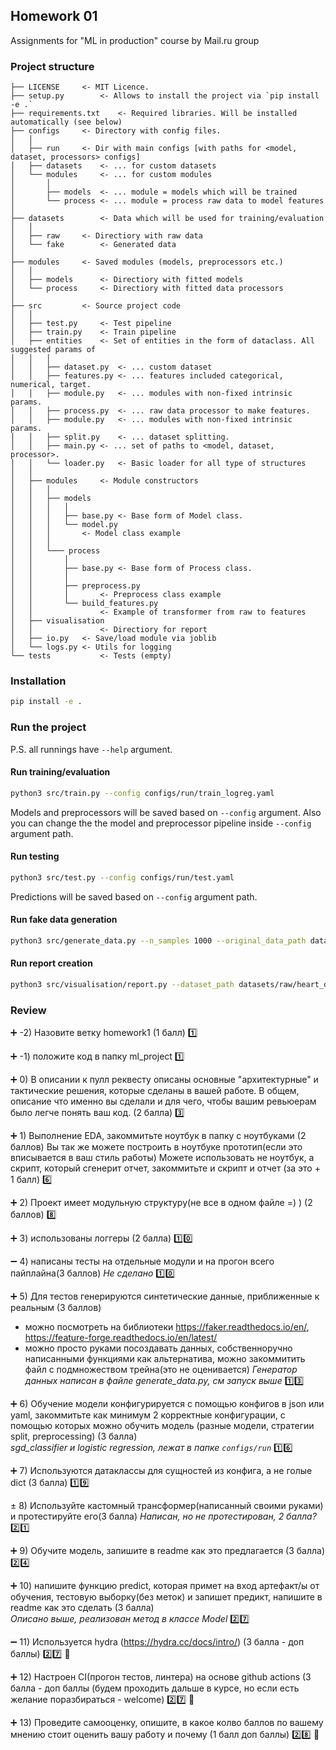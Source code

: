 ##  Homework 01
Assignments for "ML in production" course by Mail.ru group

### Project structure
```
├── LICENSE		<- MIT Licence.
├── setup.py		<- Allows to install the project via `pip install -e .`
├── requirements.txt	<- Required libraries. Will be installed automatically (see below)
├── configs		<- Directory with config files.
│	│
│	├── run		<- Dir with main configs [with paths for <model, dataset, processors> configs]
│	├── datasets	<- ... for custom datasets
│	└── modules		<- ... for custom modules
│		│
│		├── models	<- ... module = models which will be trained
│		└── process	<- ... module = process raw data to model features
│
├── datasets		<- Data which will be used for training/evaluation
│	│
│	├── raw		<- Directiory with raw data
│	└── fake		<- Generated data
│
├── modules		<- Saved modules (models, preprocessors etc.)
│	│
│	├── models		<- Directiory with fitted models
│	└── process		<- Directiory with fitted data processors
│
├── src			<- Source project code
│	│
│	├── test.py		<- Test pipeline
│	├── train.py	<- Train pipeline
│	├── entities	<- Set of entities in the form of dataclass. All suggested params of
│	│	│
│	│	├── dataset.py	<- ... custom dataset
│	│	├── features.py <- ... features included categorical, numerical, target.
│	│	├── module.py	<- ... modules with non-fixed intrinsic params.
│	│	├── process.py	<- ... raw data processor to make features.
│	│	├── module.py	<- ... modules with non-fixed intrinsic params.
│	│	├── split.py	<- ... dataset splitting.
│	│	├── main.py	<- ... set of paths to <model, dataset, processor>.
│	│	└── loader.py	<- Basic loader for all type of structures
│	│
│	├── modules		<- Module constructors
│	│	│ 
│	│	├── models
│	│	│	│
│	│	│	├── base.py	<- Base form of Model class.
│	│	│	└── model.py
│	│	│		<- Model class example
│	│	│
│	│	└─── process
│	│		│   
│	│		├── base.py <- Base form of Process class.
│	│		│
│	│		├── preprocess.py
│	│		│		<- Preprocess class example
│	│		└── build_features.py
│	│				<- Example of transformer from raw to features
│	├── visualisation
│	│				<- Directiory for report
│	├── io.py	<- Save/load module via joblib
│	└── logs.py <- Utils for logging
└── tests			<- Tests (empty)

```

### Installation

```bash
pip install -e .
```

### Run the project
P.S. all runnings have `--help` argument.

#### Run training/evaluation

```bash
python3 src/train.py --config configs/run/train_logreg.yaml
```
Models and preprocessors will be saved based on `--config` argument.
Also you can change the the model and preprocessor pipeline inside `--config` argument path.

#### Run testing

```bash
python3 src/test.py --config configs/run/test.yaml
```
Predictions will be saved based on `--config` argument path.

#### Run fake data generation
```bash
python3 src/generate_data.py --n_samples 1000 --original_data_path datasets/raw/heart_disease.csv --save_path datasets/fake/fake.csv
```

#### Run report creation

```bash
python3 src/visualisation/report.py --dataset_path datasets/raw/heart_disease.csv --save_path logs/report.html
```

### Review

:heavy_plus_sign: -2) Назовите ветку homework1 (1 балл)
:one:

:heavy_plus_sign: -1) положите код в папку ml_project
:one:

:heavy_plus_sign: 0) В описании к пулл реквесту описаны основные "архитектурные" и тактические решения, которые сделаны в вашей работе. В общем, описание что именно вы сделали и для чего, чтобы вашим ревьюерам было легче понять ваш код. (2 балла)
:three:

:heavy_plus_sign: 1) Выполнение EDA, закоммитьте ноутбук в папку с ноутбуками (2 баллов)
Вы так же можете построить в ноутбуке прототип(если это вписывается в ваш стиль работы)
Можете использовать не ноутбук, а скрипт, который сгенерит отчет, закоммитьте и скрипт и отчет (за это + 1 балл)
:six:

:heavy_plus_sign: 2) Проект имеет модульную структуру(не все в одном файле =) ) (2 баллов)
:eight:

:heavy_plus_sign: 3) использованы логгеры (2 балла)
:one::zero:

:heavy_minus_sign: 4) написаны тесты на отдельные модули и на прогон всего пайплайна(3 баллов)
*Не сделано*
:one::zero:

:heavy_plus_sign: 5) Для тестов генерируются синтетические данные, приближенные к реальным (3 баллов)
- можно посмотреть на библиотеки https://faker.readthedocs.io/en/, https://feature-forge.readthedocs.io/en/latest/
- можно просто руками посоздавать данных, собственноручно написанными функциями
как альтернатива, можно закоммитить файл с подмножеством трейна(это не оценивается)
*Генератор данных написан в файле generate_data.py, см запуск выше*
:one::three:

:heavy_plus_sign: 6) Обучение модели конфигурируется с помощью конфигов в json или yaml, закоммитьте как минимум 2 корректные конфигурации, с помощью которых можно обучить модель (разные модели, стратегии split, preprocessing) (3 балла)  
*sgd_classifier и logistic regression, лежат в папке `configs/run`*
:one::six:

:heavy_plus_sign: 7) Используются датаклассы для сущностей из конфига, а не голые dict (3 балла) 
:one::nine:

&pm; 8) Используйте кастомный трансформер(написанный своими руками) и протестируйте его(3 балла)
*Написан, но не протестирован, 2 балла?*
:two::one:

:heavy_plus_sign: 9) Обучите модель, запишите в readme как это предлагается (3 балла)
:two::four:

:heavy_plus_sign: 10) напишите функцию predict, которая примет на вход артефакт/ы от обучения, тестовую выборку(без меток) и запишет предикт, напишите в readme как это сделать (3 балла)  
*Описано выше, реализован метод в классе Model*
:two::seven:

:heavy_minus_sign: 11) Используется hydra  (https://hydra.cc/docs/intro/) (3 балла - доп баллы)
:two::seven: :penguin:

:heavy_plus_sign: 12) Настроен CI(прогон тестов, линтера) на основе github actions  (3 балла - доп баллы (будем проходить дальше в курсе, но если есть желание поразбираться - welcome)
:two::seven: :penguin:

:heavy_plus_sign: 13) Проведите самооценку, опишите, в какое колво баллов по вашему мнению стоит оценить вашу работу и почему (1 балл доп баллы)
:two::eight: :penguin:
